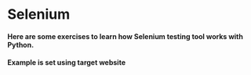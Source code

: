 # Selenium
#### Here are some exercises to learn how Selenium testing tool works with Python.
#### Example is set using target website
